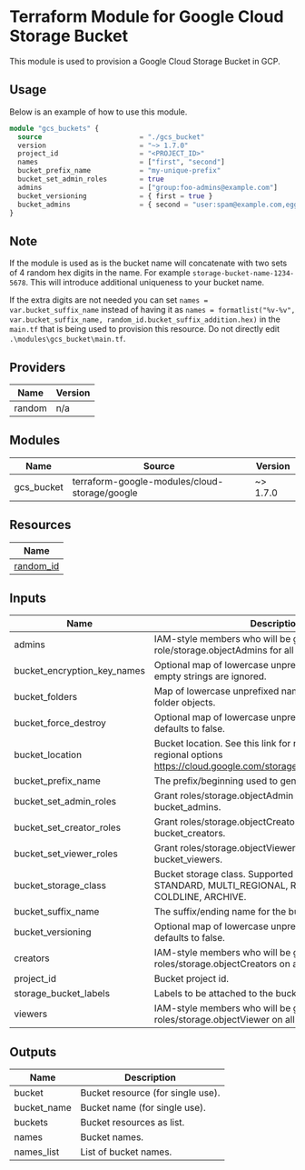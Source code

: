 # Terraform Module for Google Cloud Storage Bucket

This module is used to provision a Google Cloud Storage Bucket in GCP.

## Usage

Below is an example of how to use this module.

```terraform
module "gcs_buckets" {
  source                        = "./gcs_bucket"
  version                       = "~> 1.7.0"
  project_id                    = "<PROJECT_ID>"
  names                         = ["first", "second"]
  bucket_prefix_name            = "my-unique-prefix"
  bucket_set_admin_roles        = true
  admins                        = ["group:foo-admins@example.com"]
  bucket_versioning             = { first = true }
  bucket_admins                 = { second = "user:spam@example.com,eggs@example.com" }
}
```

## Note

If the module is used as is the bucket name will concatenate with two sets of 4 random hex digits in the name. For example `storage-bucket-name-1234-5678`. This will introduce additional uniqueness to your bucket name. 

If the extra digits are not needed you can set `names = var.bucket_suffix_name` instead of having it as `names = formatlist("%v-%v", var.bucket_suffix_name, random_id.bucket_suffix_addition.hex)` in the `main.tf` that is being used to provision this resource. Do not directly edit `.\modules\gcs_bucket\main.tf`.

## Providers

| Name | Version |
|------|---------|
| random | n/a |

## Modules

| Name | Source | Version |
|------|--------|---------|
| gcs_bucket | terraform-google-modules/cloud-storage/google | ~> 1.7.0 |

## Resources

| Name |
|------|
| [random_id](https://registry.terraform.io/providers/hashicorp/random/latest/docs/resources/id) |

## Inputs

| Name | Description | Type | Default | Required |
|------|-------------|------|---------|:--------:|
| admins | IAM-style members who will be granted role/storage.objectAdmins for all buckets. | `list(string)` | `[]` | no |
| bucket\_encryption\_key\_names | Optional map of lowercase unprefixed name => string, empty strings are ignored. | `map` | `{}` | no |
| bucket\_folders | Map of lowercase unprefixed name => list of top level folder objects. | `map` | `{}` | no |
| bucket\_force\_destroy | Optional map of lowercase unprefixed name => boolean, defaults to false. | `map` | `{}` | no |
| bucket\_location | Bucket location. See this link for regional and multi-regional options https://cloud.google.com/storage/docs/locations#legacy | `string` | `"US"` | no |
| bucket\_prefix\_name | The prefix/beginning used to generate the bucket. | `string` | n/a | yes |
| bucket\_set\_admin\_roles | Grant roles/storage.objectAdmin role to admins and bucket\_admins. | `bool` | `false` | no |
| bucket\_set\_creator\_roles | Grant roles/storage.objectCreator role to creators and bucket\_creators. | `bool` | `false` | no |
| bucket\_set\_viewer\_roles | Grant roles/storage.objectViewer role to viewers and bucket\_viewers. | `bool` | `false` | no |
| bucket\_storage\_class | Bucket storage class. Supported values include: STANDARD, MULTI\_REGIONAL, REGIONAL, NEARLINE, COLDLINE, ARCHIVE. | `string` | `"STANDARD"` | no |
| bucket\_suffix\_name | The suffix/ending name for the bucket. | `list(string)` | n/a | yes |
| bucket\_versioning | Optional map of lowercase unprefixed name => boolean, defaults to false. | `map` | `{}` | no |
| creators | IAM-style members who will be granted roles/storage.objectCreators on all buckets. | `list(string)` | `[]` | no |
| project\_id | Bucket project id. | `string` | n/a | yes |
| storage\_bucket\_labels | Labels to be attached to the buckets | `map` | `{}` | no |
| viewers | IAM-style members who will be granted roles/storage.objectViewer on all buckets. | `list(string)` | `[]` | no |

## Outputs

| Name | Description |
|------|-------------|
| bucket | Bucket resource (for single use). |
| bucket\_name | Bucket name (for single use). |
| buckets | Bucket resources as list. |
| names | Bucket names. |
| names\_list | List of bucket names. |